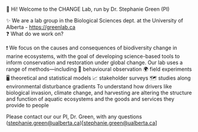 :wave: Hi! Welcome to the CHANGE Lab, run by Dr. Stephanie Green (PI)

✨ We are a lab group in the Biological Sciences dept. at the University of Alberta  - https://greenlab.ca     
:question: What do we work on?  

:exclamation: We focus on the causes and consequences of biodiversity change in marine ecosystems, with the goal of developing science-based tools to inform conservation and restoration under global change. 
Our lab uses a range of methods—including 
:tropical_fish: behavioural observation
🌍 field experiments
🖥️ theoretical and statistical models
📈 stakeholder surveys
🗺️ studies along environmental disturbance gradients
To understand how drivers like biological invasion, climate change, and harvesting are altering the structure and function of aquatic ecosystems and the goods and services they provide to people

Please contact our our PI, Dr. Green, with any questions (stephanie.green@ualberta.ca)[stephanie.green@ualberta.ca] 
